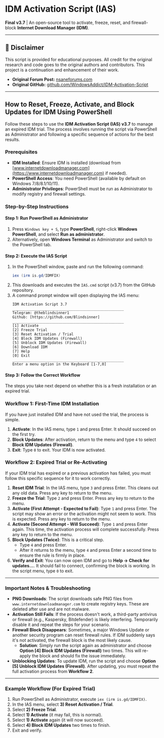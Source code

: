 # IDM Activation Script (IAS)

**Final v3.7** | An open-source tool to activate, freeze, reset, and firewall-block **Internet Download Manager (IDM)**.

---

## 🚨 Disclaimer

This script is provided for educational purposes. All credit for the original research and code goes to the original authors and contributors. This project is a continuation and enhancement of their work.

* **Original Forum Post:** [nsaneforums.com](https://www.nsaneforums.com/topic/371047--/?do=findComment&comment=1578647)
* **Original GitHub:** [github.com/WindowsAddict/IDM-Activation-Script](https://github.com/WindowsAddict/IDM-Activation-Script)

---

## How to Reset, Freeze, Activate, and Block Updates for IDM Using PowerShell

Follow these steps to use the **IDM Activation Script (IAS) v3.7** to manage an expired IDM trial. The process involves running the script via PowerShell as Administrator and following a specific sequence of actions for the best results.

### Prerequisites

* **IDM Installed**: Ensure IDM is installed (download from [www.internetdownloadmanager.com](https://www.internetdownloadmanager.com) if needed).
* **PowerShell Access**: You need PowerShell (available by default on Windows 7/8/8.1/10/11).
* **Administrator Privileges**: PowerShell must be run as Administrator to modify registry and firewall settings.

### Step-by-Step Instructions

#### Step 1: Run PowerShell as Administrator

1.  Press `Windows key + S`, type **PowerShell**, right-click **Windows PowerShell**, and select **Run as administrator**.
2.  Alternatively, open **Windows Terminal** as Administrator and switch to the PowerShell tab.

#### Step 2: Execute the IAS Script

1.  In the PowerShell window, paste and run the following command:
    ```powershell
    iex (irm is.gd/IDMFIX)
    ```
2.  This downloads and executes the `IAS.cmd` script (v3.7) from the GitHub repository.
3.  A command prompt window will open displaying the IAS menu:
    ```
    IDM Activation Script 3.7
    ___________________________________________________
    Telegram: @theblindsinner1
    Github: [https://github.com/Blindsinner]
    ___________________________________________________
    [1] Activate
    [2] Freeze Trial
    [3] Reset Activation / Trial
    [4] Block IDM Updates (Firewall)
    [5] Unblock IDM Updates (Firewall)
    [6] Download IDM
    [7] Help
    [0] Exit
    ___________________________________________________
    Enter a menu option in the Keyboard [1-7,0]
    ```

#### Step 3: Follow the Correct Workflow

The steps you take next depend on whether this is a fresh installation or an expired trial.

### Workflow 1: First-Time IDM Installation

If you have just installed IDM and have not used the trial, the process is simple.

1.  **Activate**: In the IAS menu, type `1` and press Enter. It should succeed on the first try.
2.  **Block Updates**: After activation, return to the menu and type `4` to select **Block IDM Updates (Firewall)**.
3.  **Exit**: Type `0` to exit. Your IDM is now activated.

### Workflow 2: Expired Trial or Re-Activating

If your IDM trial has expired or a previous activation has failed, you must follow this specific sequence for it to work correctly.

1.  **Reset IDM Trial**: In the IAS menu, type `3` and press Enter. This cleans out any old data. Press any key to return to the menu.
2.  **Freeze the Trial**: Type `2` and press Enter. Press any key to return to the menu.
3.  **Activate (First Attempt - Expected to Fail)**: Type `1` and press Enter. The script may show an error or the activation might not seem to work. This is expected. Press any key to return to the menu.
4.  **Activate (Second Attempt - Will Succeed)**: Type `1` and press Enter again. This time, the activation process will complete successfully. Press any key to return to the menu.
5.  **Block Updates (Twice)**: This is a critical step.
    * Type `4` and press Enter.
    * After it returns to the menu, type `4` and press Enter a second time to ensure the rule is firmly in place.
6.  **Verify and Exit**: You can now open IDM and go to **Help -> Check for updates...**. It should fail to connect, confirming the block is working. In the script menu, type `0` to exit.

---

### Important Notes & Troubleshooting

* **PNG Downloads**: The script downloads safe PNG files from `www.internetdownloadmanager.com` to create registry keys. These are deleted after use and are not malware.
* **Activation Still Fails**: If the process doesn't work, a third-party antivirus or firewall (e.g., Kaspersky, Bitdefender) is likely interfering. Temporarily disable it and repeat the steps for your scenario.
* **Firewall Block Disappears**: Sometimes, a major Windows Update or another security program can reset firewall rules. If IDM suddenly says it's not activated, the firewall block is the most likely cause.
    * **Solution**: Simply run the script again as administrator and choose **Option [4] Block IDM Updates (Firewall)** two times. This will re-apply the block and should fix the issue immediately.
* **Unblocking Updates**: To update IDM, run the script and choose **Option [5] Unblock IDM Updates (Firewall)**. After updating, you must repeat the full activation process from **Workflow 2**.

---

### Example Workflow (For Expired Trial)

1.  Run PowerShell as Administrator, execute `iex (irm is.gd/IDMFIX)`.
2.  In the IAS menu, select **3) Reset Activation / Trial**.
3.  Select **2) Freeze Trial**.
4.  Select **1) Activate** (it may fail, this is normal).
5.  Select **1) Activate** again (it will now succeed).
6.  Select **4) Block IDM Updates** two times to finish.
7.  Exit and verify.
